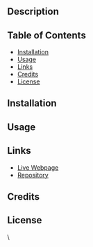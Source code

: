 # 

## Description


## Table of Contents
* [Installation](#installation)
* [Usage](#usage)
* [Links](#links)
* [Credits](#credits)
* [License](#license)

## Installation


## Usage


## Links
* [Live Webpage]()
* [Repository]()

## Credits


## License
\